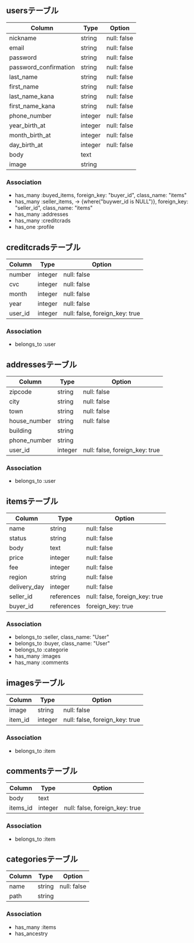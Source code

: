 ## usersテーブル
|Column|Type|Option|
|------|----|------|
|nickname|string|null: false|
|email|string|null: false|
|password|string|null: false|
|password_confirmation|string|null: false|
|last_name|string|null: false|
|first_name|string|null: false|
|last_name_kana|string|null: false|
|first_name_kana|string|null: false|
|phone_number|integer|null: false|
|year_birth_at|integer|null: false|
|month_birth_at|integer|null: false|
|day_birth_at|integer|null: false|
|body|text||
|image|string||
### Association
- has_many :buyed_items, foreign_key: "buyer_id", class_name: "items"
- has_many :seller_items, -> {where("buywer_id is NULL")},
foreign_key: "seller_id", class_name: "items"
- has_many :addresses
- has_many :creditcrads
- has_one :profile

## creditcradsテーブル
|Column|Type|Option|
|------|----|------|
|number|integer|null: false|
|cvc|integer|null: false|
|month|integer|null: false|
|year|integer|null: false|
|user_id|integer|null: false, foreign_key: true|
### Association
- belongs_to :user

## addressesテーブル
|Column|Type|Option|
|------|----|------|
|zipcode|string|null: false|
|city|string|null: false|
|town|string|null: false|
|house_number|string|null: false|
|building|string||
|phone_number|string||
|user_id|integer|null: false, foreign_key: true|
### Association
- belongs_to :user

## itemsテーブル
|Column|Type|Option|
|------|----|------|
|name|string|null: false|
|status|string|null: false|
|body|text|null: false|
|price|integer|null: false|
|fee|integer|null: false|
|region|string|null: false|
|delivery_day|integer|null: false|
|seller_id|references|null: false, foreign_key: true|
|buyer_id|references|foreign_key: true|
### Association
- belongs_to :seller, class_name: "User"
- belongs_to :buyer, class_name: "User"
- belongs_to :categorie
- has_many :images
- has_many :comments

## imagesテーブル
|Column|Type|Option|
|------|----|------|
|image|string|null: false|
|item_id|integer|null: false, foreign_key: true|
### Association
- belongs_to :item

## commentsテーブル
|Column|Type|Option|
|------|----|------|
|body|text||
|items_id|integer|null: false, foreign_key: true|
### Association
- belongs_to :item

## categoriesテーブル 
|Column|Type|Option|
|------|----|------|
|name|string|null: false|
|path|string||
### Association
- has_many :items
- has_ancestry